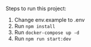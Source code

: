 Steps to run this project:

1. Change env.example to .env 
2. Run `npm install`
3. Run `docker-compose up -d`
4. Run `npm run start:dev`
